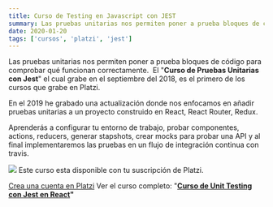 ```yaml
---
title: Curso de Testing en Javascript con JEST
summary: Las pruebas unitarias nos permiten poner a prueba bloques de código para comprobar qué funcionan correctamente.
date: 2020-01-20
tags: ['cursos', 'platzi', 'jest']
---
```


Las pruebas unitarias nos permiten poner a prueba bloques de código para comprobar qué funcionan correctamente.  El "**Curso de Pruebas Unitarias con Jest**" el cual grabe en el septiembre del 2018, es el primero de los cursos que grabe en Platzi.

En el 2019 he grabado una actualización donde nos enfocamos en añadir pruebas unitarias a un proyecto construido en React, React Router, Redux.

Aprenderás a configurar tu entorno de trabajo, probar componentes, actions, reducers, generar stapshots, crear mocks para probar una API y al final implementaremos las pruebas en un flujo de integración continua con travis.

![](https://s3.amazonaws.com/arepadev/2020/01/diploma-curso-jest-react.jpg)
Este curso esta disponible con tu suscripción de Platzi.

[Crea una cuenta en Platzi](https://platzi.com/r/gndx/)
Ver el curso completo: "**[Curso de Unit Testing con Jest en React](https://platzi.com/cursos/jest/)"**
